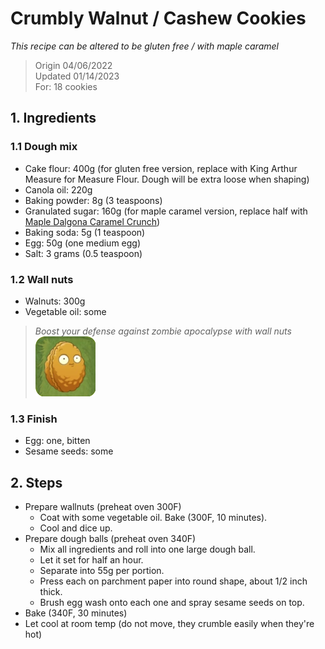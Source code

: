 # Crumbly Walnut / Cashew Cookies
*This recipe can be altered to be gluten free / with maple caramel*
> Origin 04/06/2022 <br>
> Updated 01/14/2023 <br>
> For: 18 cookies

## 1. Ingredients
### 1.1 Dough mix
- Cake flour: 400g (for gluten free version, replace with King Arthur Measure for Measure Flour. Dough will be extra loose when shaping)
- Canola oil: 220g
- Baking powder: 8g (3 teaspoons)
- Granulated sugar: 160g (for maple caramel version, replace half with [Maple Dalgona Caramel Crunch](../Sweets/Maple_Dalgona_Caramel_Crunch.md))
- Baking soda: 5g (1 teaspoon)
- Egg: 50g (one medium egg)
- Salt: 3 grams (0.5 teaspoon)

### 1.2 Wall nuts
- Walnuts: 300g
- Vegetable oil: some

>*Boost your defense against zombie apocalypse with wall nuts* <br>
![Wallnut](wall_nut.png)

### 1.3 Finish
- Egg: one, bitten
- Sesame seeds: some

## 2. Steps
- Prepare wallnuts (preheat oven 300F)
  - Coat with some vegetable oil. Bake (300F, 10 minutes). 
  - Cool and dice up.
- Prepare dough balls (preheat oven 340F)
  - Mix all ingredients and roll into one large dough ball. 
  - Let it set for half an hour.
  - Separate into 55g per portion. 
  - Press each on parchment paper into round shape, about 1/2 inch thick.
  - Brush egg wash onto each one and spray sesame seeds on top. 
- Bake (340F, 30 minutes)
- Let cool at room temp (do not move, they crumble easily when they're hot)


